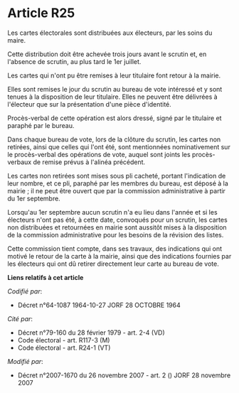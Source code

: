 # Article R25

Les cartes électorales sont distribuées aux électeurs, par les soins du maire.

Cette distribution doit être achevée trois jours avant le scrutin et, en l'absence de scrutin, au plus tard le 1er juillet.

Les cartes qui n'ont pu être remises à leur titulaire font retour à la mairie.

Elles sont remises le jour du scrutin au bureau de vote intéressé et y sont tenues à la disposition de leur titulaire. Elles
ne peuvent être délivrées à l'électeur que sur la présentation d'une pièce d'identité.

Procès-verbal de cette opération est alors dressé, signé par le titulaire et paraphé par le bureau.

Dans chaque bureau de vote, lors de la clôture du scrutin, les cartes non retirées, ainsi que celles qui l'ont été, sont
mentionnées nominativement sur le procès-verbal des opérations de vote, auquel sont joints les procès-verbaux de remise
prévus à l'alinéa précédent.

Les cartes non retirées sont mises sous pli cacheté, portant l'indication de leur nombre, et ce pli, paraphé par les membres
du bureau, est déposé à la mairie ; il ne peut être ouvert que par la commission administrative à partir du 1er septembre.

Lorsqu'au 1er septembre aucun scrutin n'a eu lieu dans l'année et si les électeurs n'ont pas été, à cette date, convoqués
pour un scrutin, les cartes non distribuées et retournées en mairie sont aussitôt mises à la disposition de la commission
administrative pour les besoins de la révision des listes.

Cette commission tient compte, dans ses travaux, des indications qui ont motivé le retour de la carte à la mairie, ainsi que
des indications fournies par les électeurs qui ont dû retirer directement leur carte au bureau de vote.

**Liens relatifs à cet article**

_Codifié par_:

  - Décret n°64-1087 1964-10-27 JORF 28 OCTOBRE 1964

_Cité par_:

  - Décret n°79-160 du 28 février 1979 - art. 2-4 (VD)
  - Code électoral - art. R117-3 (M)
  - Code électoral - art. R24-1 (VT)

_Modifié par_:

  - Décret n°2007-1670 du 26 novembre 2007 - art. 2 () JORF 28 novembre 2007
